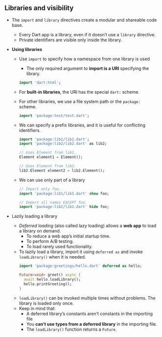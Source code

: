## Libraries and visibility
- The `import` and `library` directives create a modular and shareable code base.
  - Every Dart app is a library, even if it doesn’t use a `library` directive.
  - Private identifiers are visible only inside the library. 

- **Using libraries**
  - Use `import` to specify how a namespace from one library is used
    - The only required argument to **import is a URI** specifying the library.
    ```dart
    import 'dart:html';
    ``` 
  - For **built-in libraries**, the URI has the special `dart:` scheme.
  - For other libraries, we use a file system path or the `package:` scheme.
    ```dart
    import 'package:test/test.dart';
    ``` 

  - We can specify a prefix libraries, and it is useful for conflicting identifiers.
    ```dart
    import 'package:lib1/lib1.dart';
    import 'package:lib2/lib2.dart' as lib2;

    // Uses Element from lib1.
    Element element1 = Element();

    // Uses Element from lib2.
    lib2.Element element2 = lib2.Element();
    ``` 

  - We can use only part of a library
    ```dart
    // Import only foo.
    import 'package:lib1/lib1.dart' show foo;

    // Import all names EXCEPT foo.
    import 'package:lib2/lib2.dart' hide foo;
    ```

- Lazily loading a library
  - *Deferred loading* (also called lazy loading) allows a **web app** to load a library on demand.
    - To reduce a web app’s initial startup time.
    - To perform A/B testing.
    - To load rarely used functionality.
  - To lazily load a library, import it using `deferred as` and invoke `loadLibrary()` when it is needed.
    ```dart
    import 'package:greetings/hello.dart' deferred as hello;

    Future<void> greet() async {
      await hello.loadLibrary();
      hello.printGreeting();
    }
    ``` 
  - `loadLibrary()` can be invoked multiple times without problems. The library is loaded only once.
  - Keep in mind that:
    - A deferred library’s constants aren’t constants in the importing file
    - You **can’t use types from a deferred library** in the importing file.
    - The `loadLibrary()` function returns a `Future`.
